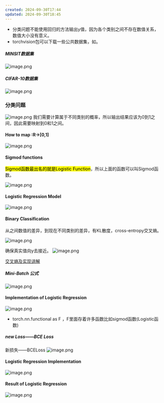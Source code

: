 ```yaml
---
created: 2024-09-30T17:44
updated: 2024-09-30T18:45
---
```



- 分类问题不能使用回归的方法输出y值，因为各个类别之间不存在数值关系，数值大小没有意义。
- torchvision包可以下载一些公共数据集，如。

##### MINSIT数据集
![image.png](https://gitee.com/zhang-junjie123/picture/raw/master/image/20240930175539.png)

##### CIFAR-10数据集
![image.png](https://gitee.com/zhang-junjie123/picture/raw/master/image/20240930175645.png)

### 分类问题

![image.png](https://gitee.com/zhang-junjie123/picture/raw/master/image/20240930180006.png)
我们需要计算属于不同类别的概率，所以输出结果应该为0到1之间，因此需要映射到0和1之间。

#### How to map :R->\[0,1]

![image.png](https://gitee.com/zhang-junjie123/picture/raw/master/image/20240930180246.png)

#### Sigmod functions

<mark style="background: FFFF00;">Sigmod函数最出名的就是Logistic Function</mark>，所以上面的函数可以叫Sigmod函数。

![image.png](https://gitee.com/zhang-junjie123/picture/raw/master/image/20240930180514.png)

#### Logistic Regression Model

![image.png](https://gitee.com/zhang-junjie123/picture/raw/master/image/20240930180835.png)

#### Binary Classification

从之间数值的差异，到现在不同类别的差异，有KL散度，cross-entropy交叉熵。

![image.png](https://gitee.com/zhang-junjie123/picture/raw/master/image/20240930181117.png)

确保真实值向y去接近。
![image.png](https://gitee.com/zhang-junjie123/picture/raw/master/image/20240930183704.png)

[交叉熵及实现讲解](https://zhuanlan.zhihu.com/p/98785902?ivk_sa=1024320u)

##### Mini-Batch 公式
![image.png](https://gitee.com/zhang-junjie123/picture/raw/master/image/20240930183830.png)

#### Implementation of Logistic Regression

![image.png](https://gitee.com/zhang-junjie123/picture/raw/master/image/20240930183903.png)

- torch.nn.functional as F ，F里面存着许多函数比如sigmod函数(Logistic函数)

##### new Loss——BCE Loss
新损失——BCELoss
![image.png](https://gitee.com/zhang-junjie123/picture/raw/master/image/20240930184117.png)

#### Logistic Regression Implementation
![image.png](https://gitee.com/zhang-junjie123/picture/raw/master/image/20240930184228.png)


#### Result of Logistic Regression

![image.png](https://gitee.com/zhang-junjie123/picture/raw/master/image/20240930184539.png)
